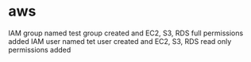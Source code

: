 # aws 
IAM group named test group created and EC2, S3, RDS full permissions added
IAM user  named tet user created and EC2, S3, RDS read only permissions added
